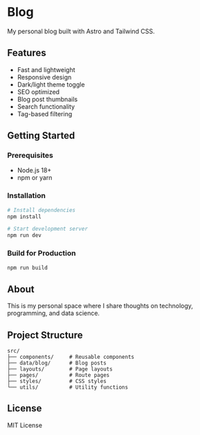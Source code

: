 # Blog

My personal blog built with Astro and Tailwind CSS.

## Features

- Fast and lightweight
- Responsive design
- Dark/light theme toggle
- SEO optimized
- Blog post thumbnails
- Search functionality
- Tag-based filtering

## Getting Started

### Prerequisites

- Node.js 18+ 
- npm or yarn

### Installation

```bash
# Install dependencies
npm install

# Start development server
npm run dev
```

### Build for Production

```bash
npm run build
```

## About

This is my personal space where I share thoughts on technology, programming, and data science.

## Project Structure

```
src/
├── components/     # Reusable components
├── data/blog/      # Blog posts
├── layouts/        # Page layouts
├── pages/          # Route pages
├── styles/         # CSS styles
└── utils/          # Utility functions
```

## License

MIT License